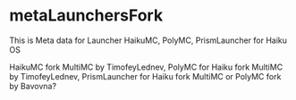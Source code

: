 # metaLaunchersFork
This is Meta data for Launcher HaikuMC, PolyMC, PrismLauncher for Haiku OS


HaikuMC fork MultiMC by TimofeyLednev,
PolyMC for Haiku fork MultiMC by TimofeyLednev,
PrismLauncher for Haiku fork MultiMC or PolyMC fork by Bavovna?
